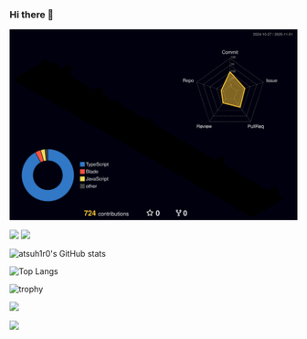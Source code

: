 ### Hi there 👋

![](./profile-3d-contrib/profile-night-rainbow.svg)


<!--
**atsuh1r0/atsuh1r0** is a ✨ _special_ ✨ repository because its `README.md` (this file) appears on your GitHub profile.

Here are some ideas to get you started:

- 🔭 I’m currently working on ...
- 🌱 I’m currently learning ...
- 👯 I’m looking to collaborate on ...
- 🤔 I’m looking for help with ...
- 💬 Ask me about ...
- 📫 How to reach me: ...
- 😄 Pronouns: ...
- ⚡ Fun fact: ...
-->

<p align="left">
  <img src="https://komarev.com/ghpvc/?username=atsuh1r0" />
  <img src="https://img.shields.io/github/followers/atsuh1r0?label=follow&logo=github&style=flat" />
</p>

![atsuh1r0's GitHub stats](https://github-readme-stats.vercel.app/api?username=atsuh1r0&show_icons=true&theme=merko)

![Top Langs](https://github-readme-stats.vercel.app/api/top-langs/?username=atsuh1r0&layout=compact&theme=merko&langs_count=20)

![trophy](https://github-profile-trophy.vercel.app/?username=atsuh1r0&theme=merko&column=7)

![](https://github-readme-streak-stats.herokuapp.com/?user=atsuh1r0&theme=merko)

![](https://github-readme-activity-graph.vercel.app/graph?username=atsuh1r0&theme=react)
